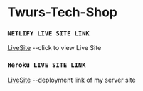 # Twurs-Tech-Shop

### `NETLIFY LIVE SITE LINK`
[LiveSite](http://twurs-tech-shop.netlify.app/he) --click to view Live Site



### `Heroku LIVE SITE LINK`
[LiveSite](https://radiant-escarpment-25711.herokuapp.com/) --deployment link of my server site